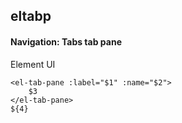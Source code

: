 ## eltabp
#### Navigation: Tabs tab pane
Element UI <el-tab-pane>
```
<el-tab-pane :label="$1" :name="$2">
	$3
</el-tab-pane>
${4}
```